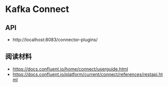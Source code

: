 # Kafka Connect


## API

* http://localhost:8083/connector-plugins/

## 阅读材料
* https://docs.confluent.io/home/connect/userguide.html
* https://docs.confluent.io/platform/current/connect/references/restapi.html